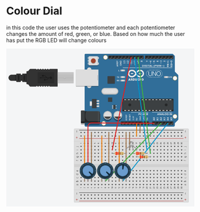 # Colour Dial

in this code the user uses the potentiometer and each potentiometer changes the amount of red, green, or blue. Based on how much the user has put the RGB LED will change colours

![colour-dial-circut](colour-dial-circut.png)